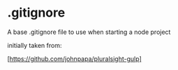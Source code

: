 # .gitignore

A base .gitignore file to use when starting a node project

initially taken from:

[https://github.com/johnpapa/pluralsight-gulp]

